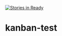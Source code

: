 [![Stories in Ready](https://badge.waffle.io/ricyik/kanban-test.png?label=ready&title=Ready)](https://waffle.io/ricyik/kanban-test)
# kanban-test
